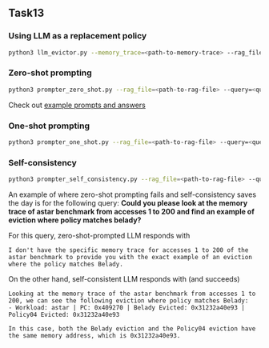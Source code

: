 ## Task13

### Using LLM as a replacement policy

```bash
python3 llm_evictor.py --memory_trace=<path-to-memory-trace> --rag_file=<path-to-rag-file>
```

### Zero-shot prompting

```bash
python3 prompter_zero_shot.py --rag_file=<path-to-rag-file> --query=<question>
```

Check out [example prompts and answers](https://github.com/lnotspotl/raggen/tree/main/task12)


### One-shot prompting


```bash
python3 prompter_one_shot.py --rag_file=<path-to-rag-file> --query=<question> --example=<one-example>
```

### Self-consistency


```bash
python3 prompter_self_consistency.py --rag_file=<path-to-rag-file> --query=<question> --num_queries=3
```

An example of where zero-shot prompting fails and self-consistency saves the day is for the following query:
**Could you please look at the memory trace of astar benchmark from accesses 1 to 200 and find an example of eviction where policy matches belady?**

For this query, zero-shot-prompted LLM responds with
```
I don't have the specific memory trace for accesses 1 to 200 of the astar benchmark to provide you with the exact example of an eviction where the policy matches Belady.
```

On the other hand, self-consistent LLM responds with (and succeeds)
```
Looking at the memory trace of the astar benchmark from accesses 1 to 200, we can see the following eviction where policy matches Belady:
- Workload: astar | PC: 0x409270 | Belady Evicted: 0x31232a40e93 | Policy04 Evicted: 0x31232a40e93                                                                            
                                                                                                                                                                                                  
In this case, both the Belady eviction and the Policy04 eviction have the same memory address, which is 0x31232a40e93.
```

